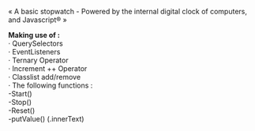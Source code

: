 « A basic stopwatch - Powered by the internal digital clock of computers, and Javascript® »

<b>Making use of :</b></br>
· QuerySelectors</br>
· EventListeners</br>
· Ternary Operator</br>
· Increment ++ Operator</br>
· Classlist add/remove</br>
· The following functions :</br>
  -Start()</br>
  -Stop()</br>
  -Reset()</br>
  -putValue() (.innerText)</br>


